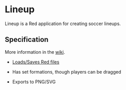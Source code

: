 # Lineup

Lineup is a Red application for creating soccer lineups.

## Specification

More information in the [wiki](https://github.com/rgchris/Lineup/wiki).

* [Loads/Saves Red files](https://github.com/rgchris/Lineup/wiki/File-Format)

* Has set formations, though players can be dragged

* Exports to PNG/SVG
